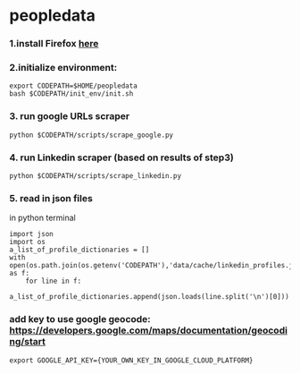 # peopledata

### 1.install Firefox [here](https://www.mozilla.org/en-US/firefox/new/)

### 2.initialize environment:
```
export CODEPATH=$HOME/peopledata
bash $CODEPATH/init_env/init.sh
```


### 3. run google URLs scraper

```
python $CODEPATH/scripts/scrape_google.py
```


### 4. run Linkedin scraper (based on results of step3)
```
python $CODEPATH/scripts/scrape_linkedin.py
```

### 5. read in json files
in python terminal
```
import json
import os
a_list_of_profile_dictionaries = []
with open(os.path.join(os.getenv('CODEPATH'),'data/cache/linkedin_profiles.json')) as f:
    for line in f:
        a_list_of_profile_dictionaries.append(json.loads(line.split('\n')[0]))
```
### add key to use google geocode: https://developers.google.com/maps/documentation/geocoding/start

```
export GOOGLE_API_KEY={YOUR_OWN_KEY_IN_GOOGLE_CLOUD_PLATFORM}

```
